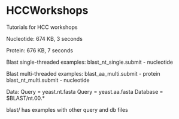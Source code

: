 # HCCWorkshops
Tutorials for HCC workshops

Nucleotide: 674 KB, 3 seconds

Protein: 676 KB, 7 seconds

Blast single-threaded examples:
blast_nt_single.submit - nucleotide

Blast multi-threaded examples:
blast_aa_multi.submit - protein
blast_nt_multi.submit - nucleotide

Data:
Query = yeast.nt.fasta
Query = yeast.aa.fasta
Database = $BLAST/nt.00.*

blast/ has examples with other query and db files
